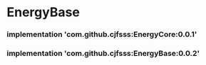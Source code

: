 # EnergyBase

### implementation 'com.github.cjfsss:EnergyCore:0.0.1'
### implementation 'com.github.cjfsss:EnergyBase:0.0.2'
